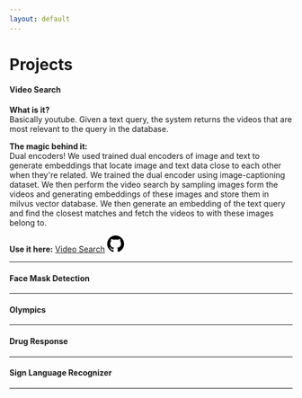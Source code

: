 ```yaml
---
layout: default
---
```


# Projects
#### Video Search
**What is it?**  
Basically youtube. Given a text query, the system returns the videos that are most relevant to the query in the database.

**The magic behind it:**  
Dual encoders! We used trained dual encoders of image and text to generate embeddings that locate image and text data close to each other when they're related. We trained the dual encoder using image-captioning dataset. We then perform the video search by sampling images form the videos and generating embeddings of these images and store them in milvus vector database. We then generate an embedding of the text query and find the closest matches and fetch the videos to with these images belong to.

**Use it here:** <a href="https://ansidd.github.io/video_search.html">Video Search</a>
<a href="https://github.com/arjunnyu/video-search-dl"><img src="assets/bin/github.png" width="30" /></a>

---
#### Face Mask Detection
---
#### Olympics 
---
#### Drug Response
---
#### Sign Language Recognizer
---

